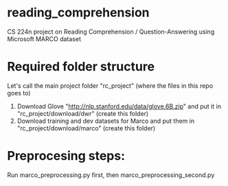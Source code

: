# reading_comprehension
CS 224n project on Reading Comprehension / Question-Answering using Microsoft MARCO dataset

# Required folder structure
Let's call the main project folder "rc_project" (where the files in this repo goes to)
1. Download Glove "http://nlp.stanford.edu/data/glove.6B.zip" and put it in "rc_project/download/dwr" (create this folder)
2. Download training and dev datasets for Marco and put them in "rc_project/download/marco" (create this folder)

# Preprocesing steps:
Run marco_preprocessing.py first, then marco_preprocessing_second.py

